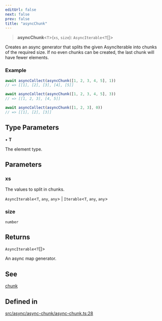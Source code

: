 ```yaml
---
editUrl: false
next: false
prev: false
title: "asyncChunk"
---
```


> **asyncChunk**\<`T`\>(`xs`, `size`): `AsyncIterable`\<`T`[]\>

Creates an async generator that splits the given AsyncIterable into chunks of the required size. If
no even chunks can be created, the last chunk will have fewer elements.

### Example
```ts
await asyncCollect(asyncChunk([1, 2, 3, 4, 5], 1))
// => [[1], [2], [3], [4], [5]]

await asyncCollect(asyncChunk([1, 2, 3, 4, 5], 3))
// => [[1, 2, 3], [4, 5]]

await asyncCollect(asyncChunk([1, 2, 3], 0))
// => [[1], [2], [3]]
```

## Type Parameters

• **T**

The element type.

## Parameters

### xs

The values to split in chunks.

`AsyncIterable`\<`T`, `any`, `any`\> | `Iterable`\<`T`, `any`, `any`\>

### size

`number`

## Returns

`AsyncIterable`\<`T`[]\>

An async map generator.

## See

[chunk](../../../../../../api/functions/chunk)

## Defined in

[src/async/async-chunk/async-chunk.ts:28](https://github.com/skyleague/axioms/blob/75fb1c5c977f1940e84e5cdcef2be336d1fd81da/src/async/async-chunk/async-chunk.ts#L28)
